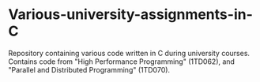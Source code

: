 # Various-university-assignments-in-C
Repository containing various code written in C during university courses. Contains code from "High Performance Programming" (1TD062), and "Parallel and Distributed Programming" (1TD070). 
